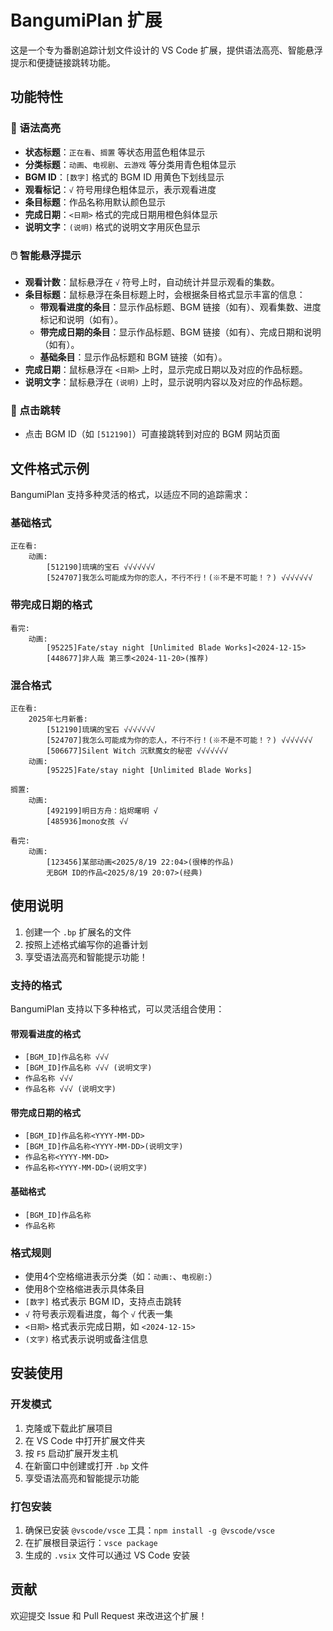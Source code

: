 # BangumiPlan 扩展

这是一个专为番剧追踪计划文件设计的 VS Code 扩展，提供语法高亮、智能悬浮提示和便捷链接跳转功能。

## 功能特性

### 🎨 语法高亮

- **状态标题**：`正在看`、`搁置` 等状态用蓝色粗体显示
- **分类标题**：`动画`、`电视剧`、`云游戏` 等分类用青色粗体显示
- **BGM ID**：`[数字]` 格式的 BGM ID 用黄色下划线显示
- **观看标记**：`√` 符号用绿色粗体显示，表示观看进度
- **条目标题**：作品名称用默认颜色显示
- **完成日期**：`<日期>` 格式的完成日期用橙色斜体显示
- **说明文字**：`(说明)` 格式的说明文字用灰色显示

### 🖱️ 智能悬浮提示

- **观看计数**：鼠标悬浮在 `√` 符号上时，自动统计并显示观看的集数。
- **条目标题**：鼠标悬浮在条目标题上时，会根据条目格式显示丰富的信息：
  - **带观看进度的条目**：显示作品标题、BGM 链接（如有）、观看集数、进度标记和说明（如有）。
  - **带完成日期的条目**：显示作品标题、BGM 链接（如有）、完成日期和说明（如有）。
  - **基础条目**：显示作品标题和 BGM 链接（如有）。
- **完成日期**：鼠标悬浮在 `<日期>` 上时，显示完成日期以及对应的作品标题。
- **说明文字**：鼠标悬浮在 `(说明)` 上时，显示说明内容以及对应的作品标题。

### 🔗 点击跳转

- 点击 BGM ID（如 `[512190]`）可直接跳转到对应的 BGM 网站页面

## 文件格式示例

BangumiPlan 支持多种灵活的格式，以适应不同的追踪需求：

### 基础格式

```text
正在看:
    动画:
        [512190]琉璃的宝石 √√√√√√√
        [524707]我怎么可能成为你的恋人，不行不行！(※不是不可能！？) √√√√√√√
```

### 带完成日期的格式

```text
看完:
    动画:
        [95225]Fate/stay night [Unlimited Blade Works]<2024-12-15>
        [448677]非人哉 第三季<2024-11-20>(推荐)
```

### 混合格式

```text
正在看:
    2025年七月新番:
        [512190]琉璃的宝石 √√√√√√√
        [524707]我怎么可能成为你的恋人，不行不行！(※不是不可能！？) √√√√√√√
        [506677]Silent Witch 沉默魔女的秘密 √√√√√√√
    动画:
        [95225]Fate/stay night [Unlimited Blade Works]

搁置:
    动画:
        [492199]明日方舟：焰烬曙明 √
        [485936]mono女孩 √√

看完:
    动画:
        [123456]某部动画<2025/8/19 22:04>(很棒的作品)
        无BGM ID的作品<2025/8/19 20:07>(经典)
```

## 使用说明

1. 创建一个 `.bp` 扩展名的文件
2. 按照上述格式编写你的追番计划
3. 享受语法高亮和智能提示功能！

### 支持的格式

BangumiPlan 支持以下多种格式，可以灵活组合使用：

#### 带观看进度的格式

- `[BGM_ID]作品名称 √√√`
- `[BGM_ID]作品名称 √√√ (说明文字)`
- `作品名称 √√√`
- `作品名称 √√√ (说明文字)`

#### 带完成日期的格式

- `[BGM_ID]作品名称<YYYY-MM-DD>`
- `[BGM_ID]作品名称<YYYY-MM-DD>(说明文字)`
- `作品名称<YYYY-MM-DD>`
- `作品名称<YYYY-MM-DD>(说明文字)`

#### 基础格式

- `[BGM_ID]作品名称`
- `作品名称`

### 格式规则

- 使用4个空格缩进表示分类（如：`动画:`、`电视剧:`）
- 使用8个空格缩进表示具体条目
- `[数字]` 格式表示 BGM ID，支持点击跳转
- `√` 符号表示观看进度，每个 `√` 代表一集
- `<日期>` 格式表示完成日期，如 `<2024-12-15>`
- `(文字)` 格式表示说明或备注信息

## 安装使用

### 开发模式

1. 克隆或下载此扩展项目
2. 在 VS Code 中打开扩展文件夹
3. 按 `F5` 启动扩展开发主机
4. 在新窗口中创建或打开 `.bp` 文件
5. 享受语法高亮和智能提示功能

### 打包安装

1. 确保已安装 `@vscode/vsce` 工具：`npm install -g @vscode/vsce`
2. 在扩展根目录运行：`vsce package`
3. 生成的 `.vsix` 文件可以通过 VS Code 安装

## 贡献

欢迎提交 Issue 和 Pull Request 来改进这个扩展！
